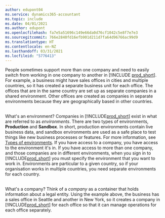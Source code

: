 ```yaml
---
author: edupont04
ms.service: dynamics365-accountant
ms.topic: include
ms.date: 04/01/2021
ms.author: edupont
ms.openlocfilehash: fa7e5a51696c149e66da0d76cf1042c5e8f7e7e3
ms.sourcegitcommit: 766e2840fd16efb901d211d7fa64d96766ac99d9
ms.translationtype: HT
ms.contentlocale: en-NZ
ms.lasthandoff: 03/31/2021
ms.locfileid: "5776413"
---
```

People sometimes support more than one company and need to easily switch from working in one company to another in [!INCLUDE [prod_short](prod_short.md)]. For example, a business might have sales offices in cities and multiple countries, so it has created a separate business unit for each office. The offices that are in the same country are set up as separate companies in a shared environment. Other offices are created as companies in separate environments because they are geographically based in other countries.<br><br>  

What's an environment? Companies in [!INCLUDE[prod_short](prod_short.md)] exist in what are referred to as *environments*. There are two types of environments, **Production** and **Sandbox**. In short, production environments contain live business data, and sandbox environments are used as a safe place to test things like new business processes or features. For more information, see [Types of environments](/dynamics365/business-central/dev-itpro/administration/tenant-admin-center-environments#types-of-environments). If you have access to a company, you have access to the environment it's in. If you have access to more than one company, and those companies are in different environments, when you sign in to [!INCLUDE[prod_short](prod_short.md)] you must specify the environment that you want to work in. Environments are particular to a given country, so if your organisation works in multiple countries, you need separate environments for each country.<br><br>  

What's a company? Think of a *company* as a container that holds information about a legal entity. Using the example above, the business has a sales office in Seattle and another in New York, so it creates a company in [!INCLUDE[prod_short](prod_short.md)] for each office so that it can manage operations for each office separately.  
